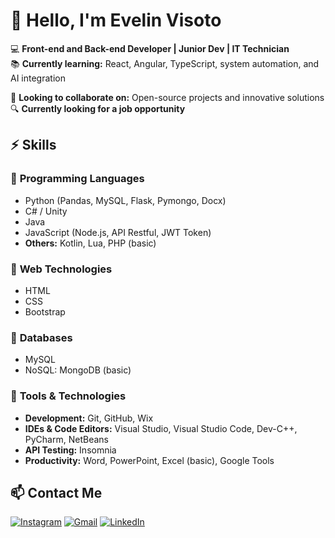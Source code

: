 # 👋 Hello, I'm **Evelin Visoto** 

💻 **Front-end and Back-end Developer | Junior Dev | IT Technician**  
📚 **Currently learning:** React, Angular, TypeScript, system automation, and AI integration

🤝 **Looking to collaborate on:** Open-source projects and innovative solutions  
🔍 **Currently looking for a job opportunity**


## ⚡ **Skills**  

### 🔹 **Programming Languages**  
- Python (Pandas, MySQL, Flask, Pymongo, Docx)
- C# / Unity 
- Java  
- JavaScript (Node.js, API Restful, JWT Token)  
- **Others:** Kotlin, Lua, PHP (basic)  

### 🔹 **Web Technologies**  
- HTML  
- CSS  
- Bootstrap  

### 🔹 **Databases**  
- MySQL
- NoSQL: MongoDB (basic)

### 🔹 **Tools & Technologies**  
- **Development:** Git, GitHub, Wix
- **IDEs & Code Editors:** Visual Studio, Visual Studio Code,  Dev-C++, PyCharm, NetBeans
- **API Testing:** Insomnia
- **Productivity:** Word, PowerPoint, Excel (basic), Google Tools


## 📫 **Contact Me**    

[![Instagram](https://img.shields.io/badge/Instagram-E4405F?style=for-the-badge&logo=instagram&logoColor=white)](https://www.instagram.com/evelinvisoto/) [![Gmail](https://img.shields.io/badge/Gmail-D14836?style=for-the-badge&logo=gmail&logoColor=white)](mailto:evelin.visoto@gmail.com) [![LinkedIn](https://img.shields.io/badge/LinkedIn-0077B5?style=for-the-badge&logo=linkedin&logoColor=white)](https://www.linkedin.com/in/evelin-visoto-fernandes/)

